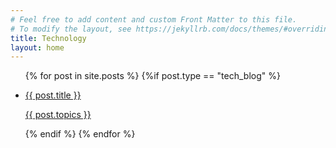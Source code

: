 ```yaml
---
# Feel free to add content and custom Front Matter to this file.
# To modify the layout, see https://jekyllrb.com/docs/themes/#overriding-theme-defaults
title: Technology
layout: home
---
```

<div class="col-12">
<ul class="blog-list tehnology-items">
  {% for post in site.posts %}
  {%if post.type == "tech_blog"  %}
    <li>
      <a href="{{ post.url }}">
        <p class="lead">{{ post.title }}</p>
        <p>{{ post.topics }}</p>
      </a>
    </li>
    {% endif %}
  {% endfor %}
</ul>
</div>